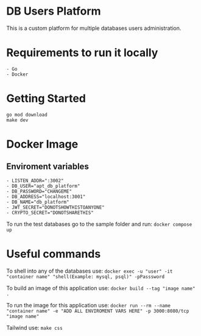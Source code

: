 # DB Users Platform

This is a custom platform for multiple databases users administration.

# Requirements to run it locally

    - Go
    - Docker

# Getting Started

    go mod download
    make dev

# Docker Image

## Enviroment variables

    - LISTEN_ADDR=":3002"
    - DB_USER="apt_db_platform"
    - DB_PASSWORD="CHANGEME"
    - DB_ADDRESS="localhost:3001"
    - DB_NAME="db_platform"
    - JWT_SECRET="DONOTSHOWTHISTOANYONE"
    - CRYPTO_SECRET="DONOTSHARETHIS"

To run the test databases go to the sample folder and run: `docker compose up`

# Useful commands

To shell into any of the databases use: `docker exec -u "user" -it "container name" "shell(Example: mysql, psql)" -pPasssword`

To build an image of this application use: `docker build --tag "image name" .`

To run the image for this application use: `docker run --rm --name "container name" -e "ADD ALL ENVIROMENT VARS HERE" -p 3000:8080/tcp  "image name" `

Tailwind use: `make css`
